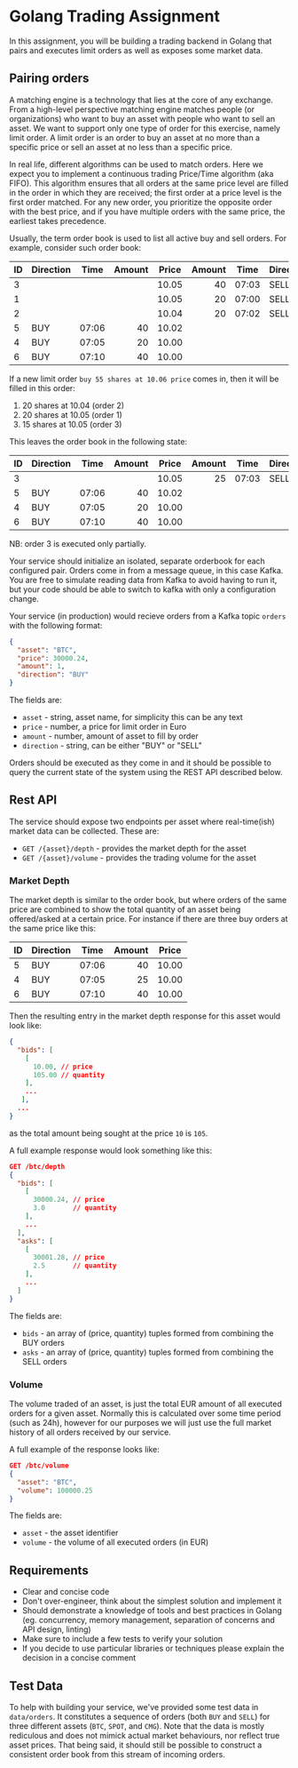 
# Golang Trading Assignment

In this assignment, you will be building a trading backend in Golang that pairs and executes limit orders as well as 
exposes some market data.

## Pairing orders

A matching engine is a technology that lies at the core of any exchange. From a high-level perspective matching engine
matches people (or organizations)
who want to buy an asset with people who want to sell an asset. We want to support only one type of order for this
exercise, namely limit order. A limit order is an order to buy an asset at no more than a specific price or sell an
asset at no less than a specific price.

In real life, different algorithms can be used to match orders. Here we expect you to implement a continuous trading
Price/Time algorithm (aka FIFO). This algorithm ensures that all orders at the same price level are filled in the order
in which they are received; the first order at a price level is the first order matched. For any new order, you
prioritize the opposite order with the best price, and if you have multiple orders with the same price, the earliest
takes precedence.

Usually, the term order book is used to list all active buy and sell orders. For example, consider such order book:

| ID | Direction | Time  | Amount | Price | Amount | Time  | Direction |
|----|-----------|-------|-------:|-------|-------:|-------|-----------|
| 3  |           |       |        | 10.05 | 40     | 07:03 | SELL      |
| 1  |           |       |        | 10.05 | 20     | 07:00 | SELL      |
| 2  |           |       |        | 10.04 | 20     | 07:02 | SELL      |
| 5  | BUY       | 07:06 | 40     | 10.02 |        |       |           |
| 4  | BUY       | 07:05 | 20     | 10.00 |        |       |           |
| 6  | BUY       | 07:10 | 40     | 10.00 |        |       |           |

If a new limit order `buy 55 shares at 10.06 price` comes in, then it will be filled in this order:

1. 20 shares at 10.04 (order 2)
2. 20 shares at 10.05 (order 1)
3. 15 shares at 10.05 (order 3)

This leaves the order book in the following state:

| ID | Direction | Time  | Amount | Price | Amount | Time  | Direction |
|----|-----------|-------|-------:|-------|-------:|-------|-----------|
| 3  |           |       |        | 10.05 | 25     | 07:03 | SELL      |
| 5  | BUY       | 07:06 | 40     | 10.02 |        |       |           |
| 4  | BUY       | 07:05 | 20     | 10.00 |        |       |           |
| 6  | BUY       | 07:10 | 40     | 10.00 |        |       |           |

NB: order 3 is executed only partially.

Your service should initialize an isolated, separate orderbook for each configured pair.
Orders come in from a message queue, in this case Kafka. You are free to simulate reading
data from Kafka to avoid having to run it, but your code should be able to switch to kafka
with only a configuration change.

Your service (in production) would recieve orders from a Kafka topic `orders` with the
following format:

```json
{
  "asset": "BTC",
  "price": 30000.24,
  "amount": 1,
  "direction": "BUY"
}
```

The fields are:

- `asset` - string, asset name, for simplicity this can be any text
- `price` - number, a price for limit order in Euro
- `amount` - number, amount of asset to fill by order
- `direction` - string, can be either "BUY" or "SELL"

Orders should be executed as they come in and it should be possible to query the current
state of the system using the REST API described below.

## Rest API

The service should expose two endpoints per asset where real-time(ish) market data can be collected. These are:

- `GET /{asset}/depth` - provides the market depth for the asset
- `GET /{asset}/volume` - provides the trading volume for the asset

### Market Depth

The market depth is similar to the order book, but where orders of the same price are combined to show the total
quantity of an asset being offered/asked at a certain price. For instance if there are three buy orders at the same
price like this:

| ID | Direction | Time  | Amount | Price |
|----|-----------|-------|-------:|-------|
| 5  | BUY       | 07:06 | 40     | 10.00 |
| 4  | BUY       | 07:05 | 25     | 10.00 |
| 6  | BUY       | 07:10 | 40     | 10.00 |

Then the resulting entry in the market depth response for this asset would look like:
```json
{
  "bids": [
    [
      10.00, // price
      105.00 // quantity 
    ],
    ...
   ],
  ...
}
```
as  the total amount being sought at the price `10` is `105`.

A full example response would look something like this:
```json
GET /btc/depth
{
  "bids": [
    [
      30000.24, // price
      3.0       // quantity
    ],
    ...
  ],
  "asks": [
    [
      30001.28, // price
      2.5       // quantity
    ],
    ...
  ]
}
```

The fields are:

- `bids` - an array of (price, quantity) tuples formed from combining the BUY orders
- `asks` - an array of (price, quantity) tuples formed from combining the SELL orders

### Volume

The volume traded of an asset, is just the total EUR amount of all executed orders for a given asset. Normally this 
is calculated over some time period (such as 24h), however for our purposes we will just use the full market history 
of all orders received by our service.

A full example of the response looks like:
```json
GET /btc/volume
{
  "asset": "BTC",
  "volume": 100000.25
}
```

The fields are:

- `asset` - the asset identifier
- `volume` - the volume of all executed orders (in EUR)

## Requirements

- Clear and concise code
- Don't over-engineer, think about the simplest solution and implement it
- Should demonstrate a knowledge of tools and best practices in Golang (eg. concurrency,
  memory management, separation of concerns and API design, linting)
- Make sure to include a few tests to verify your solution
- If you decide to use particular libraries or techniques please explain the decision in a
  concise comment

## Test Data

To help with building your service, we've provided some test data in `data/orders`. It constitutes a sequence of 
orders (both `BUY` and `SELL`) for three different assets (`BTC`, `SPOT`, and `CMG`). Note that the data is mostly 
rediculous and does not mimick actual market behaviours, nor reflect true asset prices. That being said, it should 
still be possible to construct a consistent order book from this stream of incoming orders.
